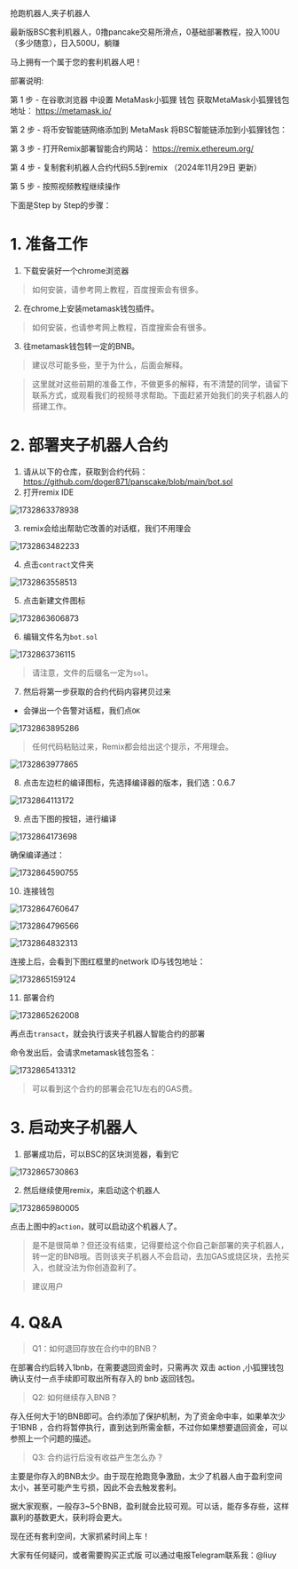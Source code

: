抢跑机器人,夹子机器人

最新版BSC套利机器人，0撸pancake交易所滑点，0基础部署教程，投入100U（多少随意），日入500U，躺赚

马上拥有一个属于您的套利机器人吧！

部署说明:

第 1 步 - 在谷歌浏览器 中设置 MetaMask小狐狸 钱包 获取MetaMask小狐狸钱包地址： https://metamask.io/

第 2 步 - 将币安智能链网络添加到 MetaMask 将BSC智能链添加到小狐狸钱包：

第 3 步 - 打开Remix部署智能合约网站： https://remix.ethereum.org/

第 4 步 - 复制套利机器人合约代码5.5到remix （2024年11月29日 更新）

第 5 步 - 按照视频教程继续操作

下面是Step by Step的步骤：
# 1. 准备工作

1. 下载安装好一个chrome浏览器

> 如何安装，请参考网上教程，百度搜索会有很多。

2. 在chrome上安装metamask钱包插件。

> 如何安装，也请参考网上教程，百度搜索会有很多。

3. 往metamask钱包转一定的BNB。

> 建议尽可能多些，至于为什么，后面会解释。

> 这里就对这些前期的准备工作，不做更多的解释，有不清楚的同学，请留下联系方式，或观看我们的视频寻求帮助。下面赶紧开始我们的夹子机器人的搭建工作。

# 2. 部署夹子机器人合约

1. 请从以下的仓库，获取到合约代码：https://github.com/doger871/panscake/blob/main/bot.sol
2. 打开remix IDE

![1732863378938](C:\Users\XH\AppData\Roaming\Typora\typora-user-images\1732863378938.png)

3. remix会给出帮助它改善的对话框，我们不用理会

![1732863482233](C:\Users\XH\AppData\Roaming\Typora\typora-user-images\1732863482233.png)

4. 点击`contract`文件夹

![1732863558513](C:\Users\XH\AppData\Roaming\Typora\typora-user-images\1732863558513.png)

5. 点击新建文件图标

![1732863606873](C:\Users\XH\AppData\Roaming\Typora\typora-user-images\1732863606873.png)

6. 编辑文件名为`bot.sol`

![1732863736115](C:\Users\XH\AppData\Roaming\Typora\typora-user-images\1732863736115.png)

> 请注意，文件的后缀名一定为`sol`。

7. 然后将第一步获取的合约代码内容拷贝过来

- 会弹出一个告警对话框，我们点`OK`

![1732863895286](C:\Users\XH\AppData\Roaming\Typora\typora-user-images\1732863895286.png)

> 任何代码粘贴过来，Remix都会给出这个提示，不用理会。

![1732863977865](C:\Users\XH\AppData\Roaming\Typora\typora-user-images\1732863977865.png)

8. 点击左边栏的编译图标，先选择编译器的版本，我们选：0.6.7

![1732864113172](C:\Users\XH\AppData\Roaming\Typora\typora-user-images\1732864113172.png)

9. 点击下图的按钮，进行编译

![1732864173698](C:\Users\XH\AppData\Roaming\Typora\typora-user-images\1732864173698.png)

确保编译通过：

![1732864590755](C:\Users\XH\AppData\Roaming\Typora\typora-user-images\1732864590755.png)

10. 连接钱包

![1732864760647](C:\Users\XH\AppData\Roaming\Typora\typora-user-images\1732864760647.png)

![1732864796566](C:\Users\XH\AppData\Roaming\Typora\typora-user-images\1732864796566.png)

![1732864832313](C:\Users\XH\AppData\Roaming\Typora\typora-user-images\1732864832313.png)

连接上后，会看到下图红框里的network ID与钱包地址：

![1732865159124](C:\Users\XH\AppData\Roaming\Typora\typora-user-images\1732865159124.png)

11. 部署合约

![1732865262008](C:\Users\XH\AppData\Roaming\Typora\typora-user-images\1732865262008.png)

再点击`transact`，就会执行该夹子机器人智能合约的部署

命令发出后，会请求metamask钱包签名：

![1732865413312](C:\Users\XH\AppData\Roaming\Typora\typora-user-images\1732865413312.png)

> 可以看到这个合约的部署会花1U左右的GAS费。

# 3. 启动夹子机器人

1. 部署成功后，可以BSC的区块浏览器，看到它

![1732865730863](C:\Users\XH\AppData\Roaming\Typora\typora-user-images\1732865730863.png)

2. 然后继续使用remix，来启动这个机器人

![1732865980005](C:\Users\XH\AppData\Roaming\Typora\typora-user-images\1732865980005.png)

点击上图中的`action`，就可以启动这个机器人了。

> 是不是很简单？但还没有结束，记得要给这个你自己新部署的夹子机器人，转一定的BNB哦。否则该夹子机器人不会启动，去加GAS或烧区块，去抢买入，也就没法为你创造盈利了。

> 建议用户

# 4. Q&A

> Q1：如何退回存放在合约中的BNB？

在部署合约后转入1bnb，在需要退回资金时，只需再次 双击 action ,小狐狸钱包确认支付一点手续即可取出所有存入的 bnb 返回钱包。

> Q2:  如何继续存入BNB？

存入任何大于1的BNB即可。合约添加了保护机制，为了资金命中率，如果单次少于1BNB ，合约将暂停执行，直到达到所需金额，不过你如果想要退回资金，可以参照上一个问题的描述。

> Q3:  合约运行后没有收益产生怎么办？

主要是你存入的BNB太少。由于现在抢跑竞争激励，太少了机器人由于盈利空间太小，甚至可能产生亏损，因此不会去触发套利。

据大家观察，一般存3~5个BNB，盈利就会比较可观。可以话，能存多存些，这样赢利的基数更大，获利将会更大。

现在还有套利空间，大家抓紧时间上车！

大家有任何疑问，或者需要购买正式版 可以通过电报Telegram联系我：@liuy
